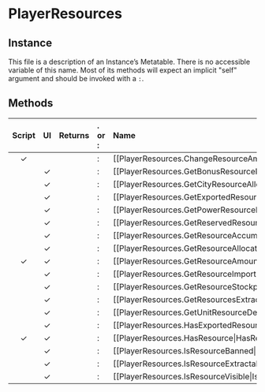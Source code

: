 # PlayerResources
## Instance
This file is a description of an Instance’s Metatable. There is no accessible variable of this name. Most of its methods will expect an implicit "self" argument and should be invoked with a `:`.

## Methods
| Script | UI  | Returns | . or : | Name | Arguments |
|:------:|:---:| -------:|:---- |:---- |:--------- |
|✓| | |:|[[PlayerResources.ChangeResourceAmount\|ChangeResourceAmount]]| |
| |✓| |:|[[PlayerResources.GetBonusResourcePerTurn\|GetBonusResourcePerTurn]]| |
| |✓| |:|[[PlayerResources.GetCityResourceAllocations\|GetCityResourceAllocations]]| |
| |✓| |:|[[PlayerResources.GetExportedResourceAmount\|GetExportedResourceAmount]]| |
| |✓| |:|[[PlayerResources.GetPowerResourceDemandPerTurn\|GetPowerResourceDemandPerTurn]]| |
| |✓| |:|[[PlayerResources.GetReservedResourceAmount\|GetReservedResourceAmount]]| |
| |✓| |:|[[PlayerResources.GetResourceAccumulationPerTurn\|GetResourceAccumulationPerTurn]]| |
| |✓| |:|[[PlayerResources.GetResourceAllocationCities\|GetResourceAllocationCities]]| |
|✓|✓| |:|[[PlayerResources.GetResourceAmount\|GetResourceAmount]]| |
| |✓| |:|[[PlayerResources.GetResourceImportPerTurn\|GetResourceImportPerTurn]]| |
| |✓| |:|[[PlayerResources.GetResourceStockpileCap\|GetResourceStockpileCap]]| |
| |✓| |:|[[PlayerResources.GetResourcesExtractedByCity\|GetResourcesExtractedByCity]]| |
| |✓| |:|[[PlayerResources.GetUnitResourceDemandPerTurn\|GetUnitResourceDemandPerTurn]]| |
| |✓| |:|[[PlayerResources.HasExportedResource\|HasExportedResource]]| |
|✓|✓| |:|[[PlayerResources.HasResource\|HasResource]]| |
| |✓| |:|[[PlayerResources.IsResourceBanned\|IsResourceBanned]]| |
| |✓| |:|[[PlayerResources.IsResourceExtractableAt\|IsResourceExtractableAt]]| |
| |✓| |:|[[PlayerResources.IsResourceVisible\|IsResourceVisible]]| |
